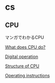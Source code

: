 # cs

## CPU

マンガでわかるCPU

[What does CPU do?](cs%206e26168ec11046a0980b784aaa00a0f8/What%20does%20CPU%20do%20bb96310d8ac348aba9cd3da437af40b3.md)

[Digital operation](cs%206e26168ec11046a0980b784aaa00a0f8/Digital%20operation%200d8fa1de0cc24170bdcad430eacfd3eb.md)

[Structure of CPU](cs%206e26168ec11046a0980b784aaa00a0f8/Structure%20of%20CPU%205d6cbcb1530041f787f9eab3f8f77f66.md)

[Operating instructions](cs%206e26168ec11046a0980b784aaa00a0f8/Operating%20instructions%205a5abc5cfb314ab8a6c8a861799cf2a7.md)
